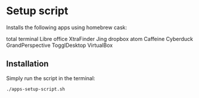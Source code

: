 # Setup script

Installs the following apps using homebrew cask:

total terminal
Libre office
XtraFinder
Jing
dropbox
atom
Caffeine
Cyberduck
GrandPerspective
TogglDesktop
VirtualBox

## Installation  

Simply run the script in the terminal:

```sh
./apps-setup-script.sh
```
